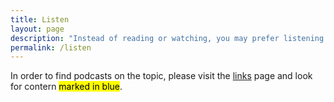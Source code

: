 ```yaml
---
title: Listen
layout: page
description: "Instead of reading or watching, you may prefer listening to podcasts about the topic. Here are some."
permalink: /listen
---
```

In order to find podcasts on the topic, please visit the [links](/links "Link") page and look for contern <mark class="blue">marked in blue</mark>.
